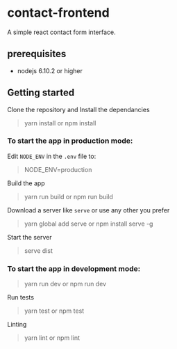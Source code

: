 # contact-frontend
A simple react contact form interface.

## prerequisites
- nodejs 6.10.2 or higher

## Getting started
Clone the repository and Install the dependancies
> yarn install or npm install

### To start the app in production mode:

Edit `NODE_ENV` in the `.env` file to:
> NODE_ENV=production

Build the app
> yarn run build or npm run build

Download a server like `serve` or use any other you prefer
> yarn global add serve or npm install serve -g 

Start the server
> serve dist

### To start the app in development mode:
> yarn run dev or npm run dev

Run tests
> yarn test or npm test

Linting
> yarn lint or npm lint